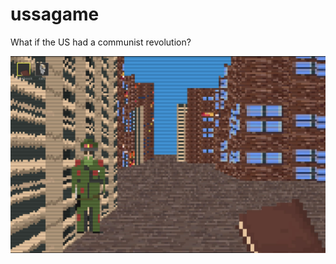 # ussagame
What if the US had a communist revolution?

<img src="Screenshot 2025-06-03 at 1.16.03 PM.jpg" alt="Screenshot" style="max-width:100%; height:auto;">
